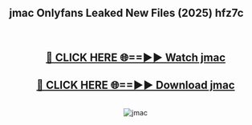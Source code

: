 <h2>jmac Onlyfans Leaked New Files (2025) hfz7c</h2>
<br>
<div align="center">
<h2><a href="https://mediafiles.top/jmac&ref=git" rel="nofollow">🔴 CLICK HERE 🌐==►► Watch jmac</a></h2>
<h2><a href="https://mediafiles.top/jmac&ref=git" rel="nofollow">🔴 CLICK HERE 🌐==►► Download jmac</a></h2>
<br>
<a href="https://mediafiles.top/jmac&ref=git" rel="nofollow" data-target="animated-image.originalLink"><img src="https://i.ibb.co.com/xMMVF88/686577567.gif" alt="jmac" style="max-width: 100%; display: inline-block;" data-target="animated-image.originalImage"></a>
</div>
<br>
<br>